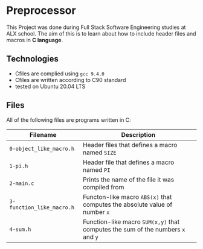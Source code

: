 # Preprocessor

This Project was done during Full Stack Software Engineering studies at ALX school. The aim of this is to learn about how to include header files and macros in **C language**.

## Technologies
* Cfiles are complied using `gcc 9.4.0`
* Cfiles are written according to C90 standard
* tested on Ubuntu 20.04 LTS

## Files
All of the following files are programs written in C:

| Filename | Description |
| -------- | ----------- |
| `0-object_like_macro.h` | Header files that defines a macro named `SIZE` |
| `1-pi.h` | Header file that defines a macro named `PI`|
| `2-main.c` | Prints the name of the file it was compiled from |
| `3-function_like_macro.h` | Functon-like macro `ABS(x)` that computes the absolute value of number `x` |
| `4-sum.h` | Function-like macro `SUM(x,y)` that computes the sum of the numbers `x` and `y` |
